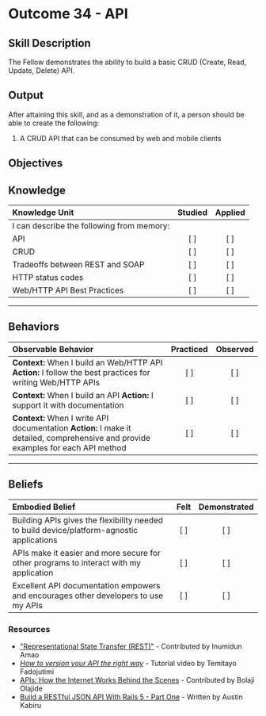 # Outcome 34 - API

**Skill Description**
----------
The Fellow demonstrates the ability to build a basic CRUD (Create, Read, Update, Delete) API.

**Output**
----------
After attaining this skill, and as a demonstration of it, a person should be able to create the following:

1. A CRUD API that can be consumed by web and mobile clients


**Objectives**
----------
## **Knowledge**


| Knowledge Unit   |      Studied      | Applied |
|:-------------|:------------------:|:--------:|
| I can describe the following from memory: | | |
| API | [ ] | [ ]  |
| CRUD     | [ ] | [ ]  |
| Tradeoffs between REST and SOAP     | [ ] | [ ]  |
| HTTP status codes     | [ ] | [ ]  |
| Web/HTTP API Best Practices     | [ ] | [ ]  |


----------


## **Behaviors**

| Observable Behavior   |      Practiced      | Observed |
|:-------------|:------------------:|:--------:|
| **Context:** When I build an Web/HTTP API **Action:** I follow the best practices for writing Web/HTTP APIs | [ ] | [ ]  |
| **Context:** When I build an API **Action:** I support it with documentation | [ ] | [ ]  |
| **Context:** When I write API documentation **Action:** I make it detailed, comprehensive and provide examples for each API method | [ ] | [ ]  |


----------


## **Beliefs**


| Embodied Belief   |      Felt      | Demonstrated |
|:-------------|:------------------:|:--------:|
| Building APIs gives the flexibility needed to build device/platform-agnostic applications | [ ] | [ ]  |
| APIs make it easier and more secure for other programs to interact with my application | [ ] | [ ]  |
| Excellent API documentation empowers and encourages other developers to use my APIs | [ ] | [ ]  |


### Resources

- ["Representational State Transfer (REST)"](https://www.ics.uci.edu/~fielding/pubs/dissertation/rest_arch_style.htm) - Contributed by Inumidun Amao
- [_How to version your API the right way_](https://vimeo.com/242066648) - Tutorial video by Temitayo Fadojutimi
- [APIs: How the Internet Works Behind the Scenes](https://hackernoon.com/apis-how-the-internet-works-behind-the-scenes-690288634c32) - Contributed by Bolaji Olajide
- [Build a RESTful JSON API With Rails 5 - Part One](https://scotch.io/tutorials/build-a-restful-json-api-with-rails-5-part-one) - Written by Austin Kabiru
